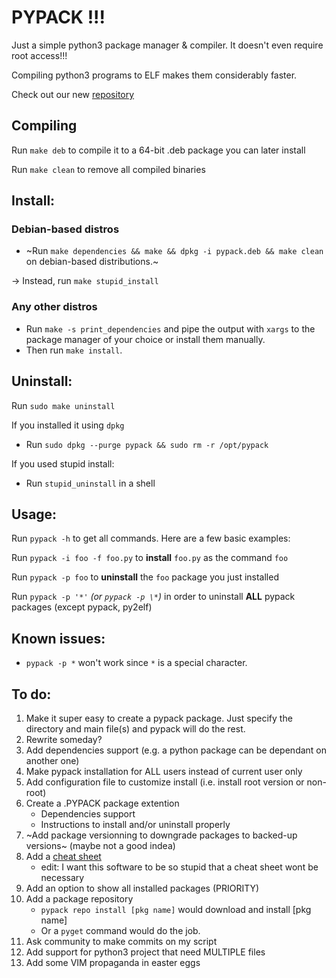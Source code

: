 # PYPACK !!!
Just a simple python3 package manager & compiler. It doesn't even require root access!!!

Compiling python3 programs to ELF makes them considerably faster.

Check out our new [repository](https://github.com/toto112358/pypack-repo)


Compiling
---------
Run `make deb` to compile it to a 64-bit .deb package you can later install

Run `make clean` to remove all compiled binaries

Install:
--------
### Debian-based distros
- ~Run `make dependencies && make && dpkg -i pypack.deb && make clean` on debian-based distributions.~

-> Instead, run `make stupid_install`

### Any other distros
- Run `make -s print_dependencies` and pipe the output with `xargs` to the package manager of your choice or install them manually.
- Then run `make install`.

Uninstall:
---------
Run `sudo make uninstall`

If you installed it using `dpkg`
- Run `sudo dpkg --purge pypack && sudo rm -r /opt/pypack`

If you used stupid install:
- Run `stupid_uninstall` in a shell

Usage:
------
Run `pypack -h` to get all commands. Here are a few basic examples:

Run `pypack -i foo -f foo.py` to **install** `foo.py` as the command `foo`

Run `pypack -p foo` to **uninstall** the `foo` package you just installed

Run `pypack -p '*'` *(or `pypack -p \*`)* in order to uninstall **ALL** pypack packages (except pypack, py2elf)

Known issues:
------------
- `pypack -p *` won't work since `*` is a special character.

To do:
------
1. Make it super easy to create a pypack package. Just specify the directory and main
file(s) and pypack will do the rest.
2. Rewrite someday?
3. Add dependencies support (e.g. a python package can be dependant on another one)
4. Make pypack installation for ALL users instead of current user only
5. Add configuration file to customize install (i.e. install root version or non-root)
6. Create a .PYPACK package extention
    - Dependencies support
    - Instructions to install and/or uninstall properly
7. ~Add package versionning to downgrade packages to backed-up versions~ (maybe not a good indea)
8. Add a [cheat sheet](cheat_sheet.md)
	- edit: I want this software to be so stupid that a cheat sheet wont be necessary
9. Add an option to show all installed packages (PRIORITY)
10. Add a package repository
    - `pypack repo install [pkg name]` would download and install [pkg name]
    - Or a `pyget` command would do the job.
11. Ask community to make commits on my script
12. Add support for python3 project that need MULTIPLE files
13. Add some VIM propaganda in easter eggs
